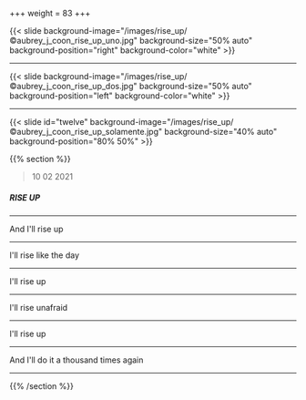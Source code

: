 +++
weight = 83
+++

{{< slide background-image="/images/rise_up/©aubrey_j_coon_rise_up_uno.jpg" background-size="50% auto" background-position="right" background-color="white" >}}

---

{{< slide background-image="/images/rise_up/©aubrey_j_coon_rise_up_dos.jpg" background-size="50% auto" background-position="left" background-color="white" >}}

---

{{< slide id="twelve" background-image="/images/rise_up/©aubrey_j_coon_rise_up_solamente.jpg" background-size="40% auto" background-position="80% 50%" >}}

{{% section %}}

> 10 02 2021

##### RISE UP

---

And I'll rise up

---

I'll rise like the day

---

I'll rise up

---

I'll rise unafraid

---

I'll rise up

---

And I'll do it a thousand times again

---

{{% /section %}}